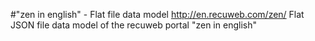 #"zen in english" - Flat file data model
http://en.recuweb.com/zen/
Flat JSON file data model of the recuweb portal "zen in english"
